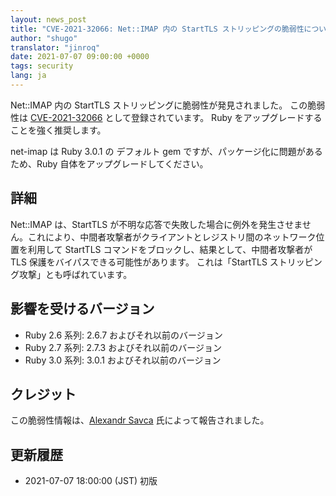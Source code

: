```yaml
---
layout: news_post
title: "CVE-2021-32066: Net::IMAP 内の StartTLS ストリッピングの脆弱性について"
author: "shugo"
translator: "jinroq"
date: 2021-07-07 09:00:00 +0000
tags: security
lang: ja
---
```


Net::IMAP 内の StartTLS ストリッピングに脆弱性が発見されました。
この脆弱性は [CVE-2021-32066](https://nvd.nist.gov/vuln/detail/CVE-2021-32066) として登録されています。
Ruby をアップグレードすることを強く推奨します。

net-imap は Ruby 3.0.1 の デフォルト gem ですが、パッケージ化に問題があるため、Ruby 自体をアップグレードしてください。

## 詳細

Net::IMAP は、StartTLS が不明な応答で失敗した場合に例外を発生させません。これにより、中間者攻撃者がクライアントとレジストリ間のネットワーク位置を利用して StartTLS コマンドをブロックし、結果として、中間者攻撃者が TLS 保護をバイパスできる可能性があります。
これは「StartTLS ストリッピング攻撃」とも呼ばれています。

## 影響を受けるバージョン

* Ruby 2.6 系列: 2.6.7 およびそれ以前のバージョン
* Ruby 2.7 系列: 2.7.3 およびそれ以前のバージョン
* Ruby 3.0 系列: 3.0.1 およびそれ以前のバージョン

## クレジット

この脆弱性情報は、[Alexandr Savca](https://hackerone.com/chinarulezzz) 氏によって報告されました。

## 更新履歴

* 2021-07-07 18:00:00 (JST) 初版
